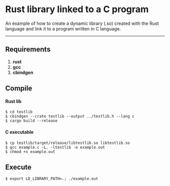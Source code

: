 # Rust library linked to a C program
An example of how to create a dynamic library (.so) created with the Rust language and link it to a program written in C language.

---
## Requirements
1. **rust**
2. **gcc**
3. **cbindgen**

## Compile
#### Rust lib
```shell
$ cd testlib
$ cbindgen --crate testlib --output ../testlib.h --lang c
$ cargo build --release
```
#### C executable
```shell
$ cp testlib/target/release/libtestlib.so libtestlib.so
$ gcc example.c -L. -ltestlib -o example.out
$ chmod +x example.out
```

## Execute
```shell
$ export LD_LIBRARY_PATH=.; ./example.out
```

